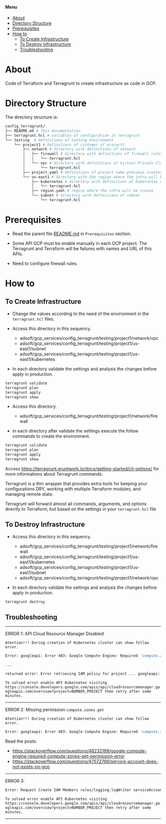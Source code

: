 #### Menu

<!-- TOC -->

- [About](#about)
- [Directory Structure](#directory-structure)
- [Prerequisites](#prerequisites)
- [How to](#how-to)
  - [To Create Infrastructure](#to-create-infrastructure)
  - [To Destroy Infrastructure](#to-destroy-infrastructure)
  - [Troubleshooting](#troubleshooting)

<!-- /TOC -->

# About

Code of Terraform and Terragrunt to create infrastructure as code in GCP.

# Directory Structure

The directory structure is:

```bash
config_terragrunt/
├── README.md # This documentation
├── terragrunt.hcl # variables of configuration in terragrunt
└── testing  # Definitions of testing environment
    └── project1 # Definitions of customer of project1
        ├── network # directory with definitions of network
        │   ├── firewall # directory with definitions of firewall rules
        │   │   └── terragrunt.hcl
        │   └── vpc # directory with definitions of Virtual Private Cloud
        │       └── terragrunt.hcl
        ├── project.yaml # definitions of project name previous created in GCP and file location of credentials of AWS and service account of GCP
        └── us-east1 # directory with the region where the infra will be create
            ├── kubernetes # directory with definitions of Kubernetes cluster
            │   └── terragrunt.hcl
            ├── region.yaml # region where the infra will be create
            └── subnet # directory with definitions of subnet
                └── terragrunt.hcl
```

# Prerequisites

* Read the parent file [README.md](../README.md) in ``Prerequisites`` section.

* Some API GCP must be enable manually in each GCP project. The Terragrunt and Terraform will be failures with names and URL of this APIs.

* Need to configure firewall rules.

# How to

## To Create Infrastructure

* Change the values according to the need of the environment in the ``terragrunt.hcl`` files.

* Access this directory in this sequency.

    * adsoft/gcp_services/config_terragrunt/testing/project1/network/vpc
    * adsoft/gcp_services/config_terragrunt/testing/project1/us-east1/subnet
    * adsoft/gcp_services/config_terragrunt/testing/project1/us-east1/kubernetes

* In each directory validate the settings and analysis the changes before apply in production.

```bash
terragrunt validate
terragrunt plan
terragrunt apply
terragrunt show
```

* Access this directory.

    * adsoft/gcp_services/config_terragrunt/testing/project1/network/firewall

* In each directory after validate the settings execute the follow commands to create the environment.

```bash
terragrunt validate
terragrunt plan
terragrunt apply
terragrunt show
```

Access https://terragrunt.gruntwork.io/docs/getting-started/cli-options/ for more informations about Terragrunt commands.

Terragrunt is a thin wrapper that provides extra tools for keeping your configurations DRY, working with multiple Terraform modules, and managing remote state.

Terragrunt will forward almost all commands, arguments, and options directly to Terraform, but based on the settings in your ``terragrunt.hcl`` file

## To Destroy Infrastructure

* Access this directory in this sequency.

    * adsoft/gcp_services/config_terragrunt/testing/project1/network/firewall
    * adsoft/gcp_services/config_terragrunt/testing/project1/us-east1/kubernetes
    * adsoft/gcp_services/config_terragrunt/testing/project1/us-east1/subnet
    * adsoft/gcp_services/config_terragrunt/testing/project1/network/vpc

* In each directory validate the settings and analysis the changes before apply in production.

```bash
terragrunt destroy
```

## Troubleshooting

---
ERROR 1: API Cloud Resource Manager Disabled

``Atention!!!
During creation of Kubernetes cluster can show follow error.
``

```bash
Error: googleapi: Error 403: Google Compute Engine: Required 'compute.zones.get' permission for 'projects/...', forbidden

...

returned error: Error retrieving IAM policy for project ... googleapi: Error 403: Cloud Resource Manager API has not been used in project before or it is disabled...
```

``To solved error enable API Kubernetes visiting https://console.developers.google.com/apis/api/cloudresourcemanager.googleapis.com/overview?project=NUMBER_PROJECT then retry after some minutes.``

---

ERROR 2: Missing permission ``compute.zones.get``

``Atention!!!
During creation of Kubernetes cluster can show follow error.
``

```bash
Error: googleapi: Error 403: Google Compute Engine: Required 'compute.zones.get' permission for 'projects...'., forbidden
```

Read the posts: 
* https://stackoverflow.com/questions/48232189/google-compute-engine-required-compute-zones-get-permission-error
* https://stackoverflow.com/questions/47572766/service-account-does-not-exists-on-gcp

---

ERROR 3: 

```bash
Error: Request Create IAM Members roles/logging.logWriter serviceAccount:... for project... returned error: Error retrieving IAM policy for project googleapi: Error 403: Cloud Resource Manager API has not been used in project before or it is disabled.
```

``To solved error enable API Kubernetes visiting https://console.developers.google.com/apis/api/cloudresourcemanager.googleapis.com/overview?project=NUMBER_PROJECT then retry after some minutes.``

---